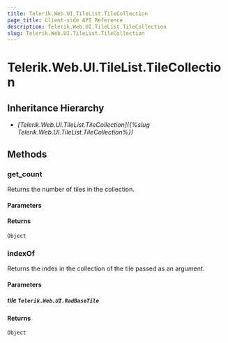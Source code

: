 ```yaml
---
title: Telerik.Web.UI.TileList.TileCollection
page_title: Client-side API Reference
description: Telerik.Web.UI.TileList.TileCollection
slug: Telerik.Web.UI.TileList.TileCollection
---
```


# Telerik.Web.UI.TileList.TileCollection  

## Inheritance Hierarchy

* *[Telerik.Web.UI.TileList.TileCollection]({%slug Telerik.Web.UI.TileList.TileCollection%})*

## Methods

###  get_count

Returns the number of tiles in the collection.

#### Parameters

#### Returns

`Object` 

###  indexOf

Returns the index in the collection of the tile passed as an argument.

#### Parameters

##### tile `Telerik.Web.UI.RadBaseTile`

#### Returns

`Object` 



